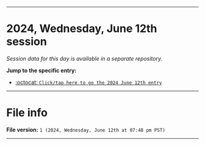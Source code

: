 
***

# 2024, Wednesday, June 12th session

_Session data for this day is available in a separate repository._

**Jump to the specific entry:**

- [:octocat: `Click/tap here to go the 2024 June 12th entry`](https://github.com/seanpm2001/SeansLifeArchive_Images_TinyTower_Y2024/tree/SeansLifeArchive_Images_TinyTower_Y2024_Main-dev/2024/06_June/12/)

***

# File info

**File version:** `1 (2024, Wednesday, June 12th at 07:48 pm PST)`

***
